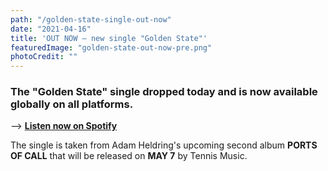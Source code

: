 ```yaml
---
path: "/golden-state-single-out-now"
date: "2021-04-16"
title: 'OUT NOW – new single "Golden State"'
featuredImage: "golden-state-out-now-pre.png"
photoCredit: ""
---
```


### The "Golden State" single dropped today and is now available globally on all platforms.

––> **[Listen now on Spotify](spotify:album:21hS2pth9WstNMvwp2abIL)**

<!-- ––> **[Listen now on iTunes](https://music.apple.com/us/album/dance-single/1555719857?ls=1&app=itunes)** -->

The single is taken from Adam Heldring's upcoming second album **PORTS OF CALL** that will be released on **MAY 7** by Tennis Music.